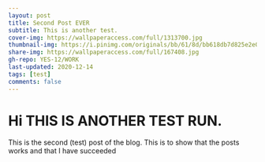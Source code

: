```yaml
---
layout: post
title: Second Post EVER
subtitle: This is another test.
cover-img: https://wallpaperaccess.com/full/1313700.jpg
thumbnail-img: https://i.pinimg.com/originals/bb/61/8d/bb618db7d825e2e03c8d86f781a65e06.jpg
share-img: https://wallpaperaccess.com/full/167408.jpg
gh-repo: YES-12/WORK
last-updated: 2020-12-14
tags: [test]
comments: false
---
```


# Hi THIS IS ANOTHER TEST RUN.
This is the second (test) post of the blog. This is to show that the posts works and that I have succeeded

